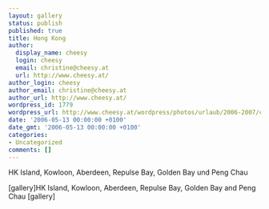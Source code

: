 ```yaml
---
layout: gallery
status: publish
published: true
title: Hong Kong
author:
  display_name: cheesy
  login: cheesy
  email: christine@cheesy.at
  url: http://www.cheesy.at/
author_login: cheesy
author_email: christine@cheesy.at
author_url: http://www.cheesy.at/
wordpress_id: 1779
wordpress_url: http://www.cheesy.at/wordpress/photos/urlaub/2006-2007/china/hong-kong/
date: '2006-05-13 00:00:00 +0100'
date_gmt: '2006-05-13 00:00:00 +0100'
categories:
- Uncategorized
comments: []
---
```

<!--:de-->HK Island, Kowloon, Aberdeen, Repulse Bay, Golden Bay und Peng Chau
[gallery]<!--:--><!--:en-->HK Island, Kowloon, Aberdeen, Repulse Bay, Golden Bay and Peng Chau
[gallery]<!--:-->
